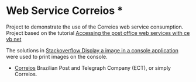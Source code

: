 # Web Service Correios *

Project to demonstrate the use of the Correios web service consumption.
Project based on the tutorial [Accessing the post office web services with ce vb net](http://www.andrealveslima.com.br/blog/index.php/2016/09/07/acessando-os-web-services-dos-correios-com-ce-vb-net-consult-of-ceps-and-prices/)

The solutions in [Stackoverflow Display a image in a console application](https://stackoverflow.com/questions/33538527/display-a-image-in-a-console-application/33652557) were used to print images on the console.


* [Correios](https://www.correios.com.br/) Brazilian Post and Telegraph Company (ECT), or simply Correios.
